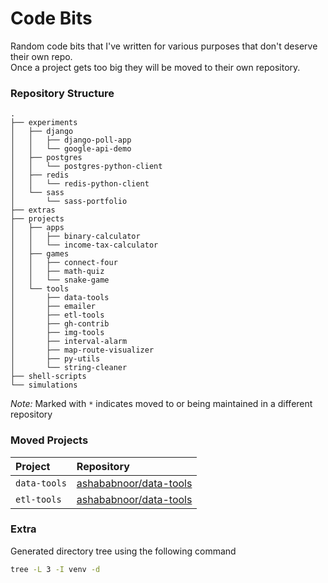 # Code Bits

Random code bits that I've written for various purposes that don't deserve their own repo.  
Once a project gets too big they will be moved to their own repository.

### Repository Structure
```
.
├── experiments
│   ├── django
│   │   ├── django-poll-app
│   │   └── google-api-demo
│   ├── postgres
│   │   └── postgres-python-client
│   ├── redis
│   │   └── redis-python-client
│   └── sass
│       └── sass-portfolio
├── extras
├── projects
│   ├── apps
│   │   ├── binary-calculator
│   │   └── income-tax-calculator
│   ├── games
│   │   ├── connect-four
│   │   ├── math-quiz
│   │   └── snake-game
│   └── tools
│       ├── data-tools
│       ├── emailer
│       ├── etl-tools
│       ├── gh-contrib
│       ├── img-tools
│       ├── interval-alarm
│       ├── map-route-visualizer
│       ├── py-utils
│       └── string-cleaner
├── shell-scripts
└── simulations
```

*Note:* Marked with `*` indicates moved to or being maintained in a different repository


### Moved Projects

 Project      |  Repository                                                         
:-------------|:--------------------------------------------------------------------
 `data-tools` | [ashababnoor/data-tools](https://github.com/ashababnoor/data-tools) 
 `etl-tools`  | [ashababnoor/data-tools](https://github.com/ashababnoor/etl-tools)  


### Extra
Generated directory tree using the following command
```bash
tree -L 3 -I venv -d
```
